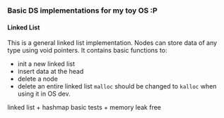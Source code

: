 ### Basic DS implementations for my toy OS :P
#### Linked List
This is a general linked list implementation. Nodes can store data of any type using void pointers.
It contains basic functions to:
- init a new linked list
- insert data at the head
- delete a node
- delete an entire linked list
`malloc` should be changed to `kalloc` when using it in OS dev.

linked list + hashmap
basic tests + memory leak free
